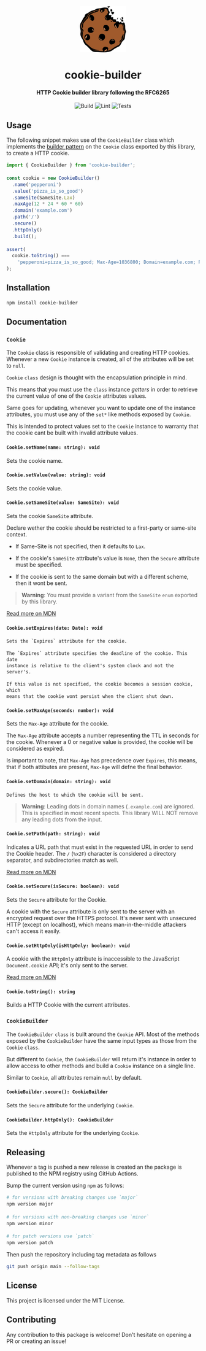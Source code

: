 <div>
  <div align="center" style="display: block; text-align: center;">
    <img src="./docs/cookie.png" height="120" width="120" />
  </div>
  <h1 align="center">cookie-builder</h1>
  <h4 align="center">
    HTTP Cookie builder library following the RFC6265
  </h4>
</div>

<div align="center">

![Build](https://github.com/EstebanBorai/cookie-builder/workflows/build/badge.svg)
![Lint](https://github.com/EstebanBorai/cookie-builder/workflows/lint/badge.svg)
![Tests](https://github.com/EstebanBorai/cookie-builder/workflows/test/badge.svg)

</div>

## Usage

The following snippet makes use of the `CookieBuilder` class which implements
the [builder pattern][1] on the `Cookie` class exported by this library, to
create a HTTP cookie.

```ts
import { CookieBuilder } from 'cookie-builder';

const cookie = new CookieBuilder()
  .name('pepperoni')
  .value('pizza_is_so_good')
  .sameSite(SameSite.Lax)
  .maxAge(12 * 24 * 60 * 60)
  .domain('example.com')
  .path('/')
  .secure()
  .httpOnly()
  .build();

assert(
  cookie.toString() ===
    'pepperoni=pizza_is_so_good; Max-Age=1036800; Domain=example.com; Path=/; Secure; HttpOnly; SameSite=Lax',
);
```

## Installation

```bash
npm install cookie-builder
```

## Documentation

### `Cookie`

The `Cookie` class is responsible of validating and creating HTTP cookies.
Whenever a new `Cookie` instance is created, all of the attributes will be set
to `null`.

`Cookie` `class` design is thought with the encapsulation principle in mind.

This means that you must use the `class` instance _getters_ in order to
retrieve the current value of one of the `Cookie` attributes values.

Same goes for updating, whenever you want to update one of the instance
attributes, you must use any of the `set*` like methods exposed by `Cookie`.

This is intended to protect values set to the `Cookie` instance to warranty
that the cookie cant be built with invalid attribute values.

#### `Cookie.setName(name: string): void`

Sets the cookie name.

#### `Cookie.setValue(value: string): void`

Sets the cookie value.

#### `Cookie.setSameSite(value: SameSite): void`

Sets the cookie `SameSite` attribute.

Declare wether the cookie should be restricted to a first-party or
same-site context.

- If Same-Site is not specified, then it defaults to `Lax`.

- If the cookie's `SameSite` attribute's value is `None`, then the `Secure`
  attribute must be specified.

- If the cookie is sent to the same domain but with a different scheme, then
  it wont be sent.

> **Warning**: You must provide a variant from the `SameSite` `enum` exported by this library.

[Read more on MDN][2]

#### `Cookie.setExpires(date: Date): void`

    Sets the `Expires` attribute for the cookie.

    The `Expires` attribute specifies the deadline of the cookie. This date
    instance is relative to the client's system clock and not the server's.

    If this value is not specified, the cookie becomes a session cookie, which
    means that the cookie wont persist when the client shut down.

#### `Cookie.setMaxAge(seconds: number): void`

Sets the `Max-Age` attribute for the cookie.

The `Max-Age` attribute accepts a number representing the TTL in seconds
for the cookie. Whenever a 0 or negative value is provided, the cookie
will be considered as expired.

Is important to note, that `Max-Age` has precedence over `Expires`, this
means, that if both attibutes are present, `Max-Age` will defne the final
behavior.

#### `Cookie.setDomain(domain: string): void`

    Defines the host to which the cookie will be sent.

> **Warning**: Leading dots in domain names (`.example.com`) are ignored. This is specified in most recent spects. This library WILL NOT remove any leading dots from the input.

#### `Cookie.setPath(path: string): void`

Indicates a URL path that must exist in the requested URL in order to send
the Cookie header.
The `/` (`%x2F`) character is considered a directory separator,
and subdirectories match as well.

[Read more on MDN][3]

#### `Cookie.setSecure(isSecure: boolean): void`

Sets the `Secure` attribute for the Cookie.

A cookie with the `Secure` attribute is only sent to the server with an
encrypted request over the HTTPS protocol. It's never sent with unsecured
HTTP (except on localhost), which means man-in-the-middle attackers can't
access it easily.

#### `Cookie.setHttpOnly(isHttpOnly: boolean): void`

A cookie with the `HttpOnly` attribute is inaccessible to the JavaScript
`Document.cookie` API; it's only sent to the server.

[Read more on MDN][3]

#### `Cookie.toString(): string`

Builds a HTTP Cookie with the current attributes.

### `CookieBuilder`

The `CookieBuilder` `class` is built around the `Cookie`
API. Most of the methods exposed by the `CookieBuilder` have the same input
types as those from the `Cookie` `class`.

But different to `Cookie`, the `CookieBuilder` will return
it's instance in order to allow access to other methods and
build a `Cookie` instance on a single line.

Similar to `Cookie`, all attributes remain `null` by default.

#### `CookieBuilder.secure(): CookieBuilder`

Sets the `Secure` attribute for the underlying `Cookie`.

#### `CookieBuilder.httpOnly(): CookieBuilder`

Sets the `HttpOnly` attribute for the underlying `Cookie`.

## Releasing

Whenever a tag is pushed a new release is created an the package is
published to the NPM registry using GitHub Actions.

Bump the current version using `npm` as follows:

```sh
# for versions with breaking changes use `major`
npm version major

# for versions with non-breaking changes use `minor`
npm version minor

# for patch versions use `patch`
npm version patch
```

Then push the repository including tag metadata as follows

```sh
git push origin main --follow-tags
```

## License

This project is licensed under the MIT License.

## Contributing

Any contribution to this package is welcome! Don't hesitate on opening a PR or creating an issue!

[1]: https://en.wikipedia.org/wiki/Builder_pattern
[2]: https://developer.mozilla.org/en-US/docs/Web/HTTP/Headers/Set-Cookie/SameSite
[3]: https://developer.mozilla.org/en-US/docs/Web/HTTP/Cookies
[4]: https://developer.mozilla.org/en-US/docs/Web/HTTP/Cookies#restrict_access_to_cookies
